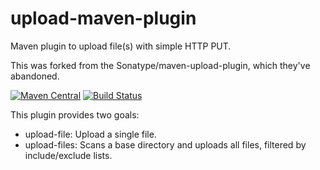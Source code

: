 # upload-maven-plugin
Maven plugin to upload file(s) with simple HTTP PUT.

This was forked from the Sonatype/maven-upload-plugin, which they've abandoned.

[![Maven Central](https://img.shields.io/maven-central/v/net.lopht.maven-plugins/upload-maven-plugin.svg?style=plastic)](search.maven)
[![Build Status](https://travis-ci.org/lopht/upload-maven-plugin.svg)](https://travis-ci.org/lopht/upload-maven-plugin)

This plugin provides two goals:

* upload-file: Upload a single file.
* upload-files: Scans a base directory and uploads all files, filtered by include/exclude lists.

